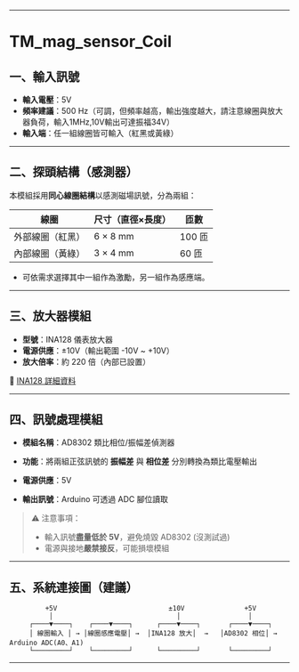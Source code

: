 

---

# TM\_mag\_sensor\_Coil 

## 一、輸入訊號

* **輸入電壓**：5V
* **頻率建議**：500 Hz（可調，但頻率越高，輸出強度越大，請注意線圈與放大器負荷，輸入1MHz,10V輸出可達振福34V）
* **輸入端**：任一組線圈皆可輸入（紅黑或黃綠）

---

## 二、探頭結構（感測器）

本模組採用**同心線圈結構**以感測磁場訊號，分為兩組：

| 線圈       | 尺寸（直徑×長度） | 匝數    |
| -------- | --------- | ----- |
| 外部線圈（紅黑） | 6 × 8 mm  | 100 匝 |
| 內部線圈（黃綠） | 3 × 4 mm  | 60 匝  |

* 可依需求選擇其中一組作為激勵，另一組作為感應端。

---

## 三、放大器模組

* **型號**：INA128 儀表放大器
* **電源供應**：±10V（輸出範圍 -10V \~ +10V）
* **放大倍率**：約 220 倍（內部已設置）

📎 [INA128 詳細資料](https://blog.csdn.net/tang11081023/article/details/108070048)

---

## 四、訊號處理模組

* **模組名稱**：AD8302 類比相位/振幅差偵測器

* **功能**：將兩組正弦訊號的 **振幅差** 與 **相位差** 分別轉換為類比電壓輸出

* **電源供應**：5V

* **輸出訊號**：Arduino 可透過 ADC 腳位讀取

> ⚠️ 注意事項：
>
> * 輸入訊號**盡量低於 5V**，避免燒毀 AD8302 (沒測試過)
> * 電源與接地**嚴禁接反**，可能損壞模組

---

## 五、系統連接圖（建議）

```
         +5V                            ±10V               +5V
          │                               │                 │
     ┌────▼────┐    ┌────▼────┐      ┌────▼────┐       ┌────▼────┐
     │ 線圈輸入 │ → │線圈感應電壓│ →  │INA128 放大│  →   │AD8302 相位│ → Arduino ADC(A0、A1)
     └─────────┘    └─────────┘      └─────────┘       └─────────┘
```

---



